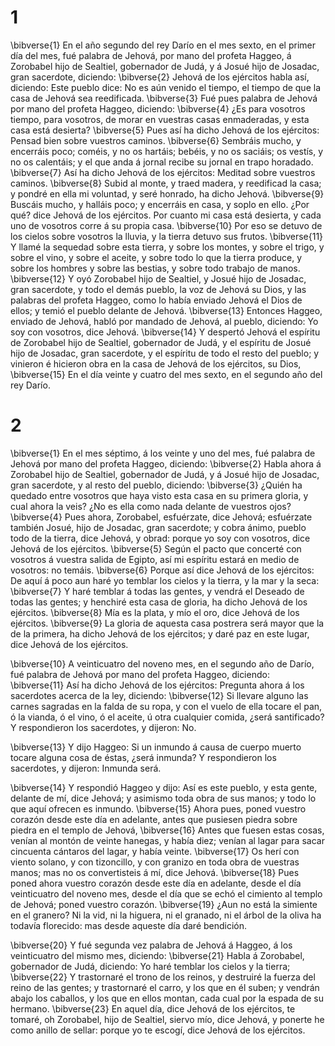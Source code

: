 # 1 
\bibverse{1} En el año segundo del rey Darío en el mes sexto, en el primer día del mes, fué palabra de Jehová, por mano del profeta Haggeo, á Zorobabel hijo de Sealtiel, gobernador de Judá, y á Josué hijo de Josadac, gran sacerdote, diciendo: \bibverse{2} Jehová de los ejércitos habla así, diciendo: Este pueblo dice: No es aún venido el tiempo, el tiempo de que la casa de Jehová sea reedificada. \bibverse{3} Fué pues palabra de Jehová por mano del profeta Haggeo, diciendo: \bibverse{4} ¿Es para vosotros tiempo, para vosotros, de morar en vuestras casas enmaderadas, y esta casa está desierta? \bibverse{5} Pues así ha dicho Jehová de los ejércitos: Pensad bien sobre vuestros caminos. \bibverse{6} Sembráis mucho, y encerráis poco; coméis, y no os hartáis; bebéis, y no os saciáis; os vestís, y no os calentáis; y el que anda á jornal recibe su jornal en trapo horadado. \bibverse{7} Así ha dicho Jehová de los ejércitos: Meditad sobre vuestros caminos. \bibverse{8} Subid al monte, y traed madera, y reedificad la casa; y pondré en ella mi voluntad, y seré honrado, ha dicho Jehová. \bibverse{9} Buscáis mucho, y halláis poco; y encerráis en casa, y soplo en ello. ¿Por qué? dice Jehová de los ejércitos. Por cuanto mi casa está desierta, y cada uno de vosotros corre á su propia casa. \bibverse{10} Por eso se detuvo de los cielos sobre vosotros la lluvia, y la tierra detuvo sus frutos. \bibverse{11} Y llamé la sequedad sobre esta tierra, y sobre los montes, y sobre el trigo, y sobre el vino, y sobre el aceite, y sobre todo lo que la tierra produce, y sobre los hombres y sobre las bestias, y sobre todo trabajo de manos. \bibverse{12} Y oyó Zorobabel hijo de Sealtiel, y Josué hijo de Josadac, gran sacerdote, y todo el demás pueblo, la voz de Jehová su Dios, y las palabras del profeta Haggeo, como lo había enviado Jehová el Dios de ellos; y temió el pueblo delante de Jehová. \bibverse{13} Entonces Haggeo, enviado de Jehová, habló por mandado de Jehová, al pueblo, diciendo: Yo soy con vosotros, dice Jehová. \bibverse{14} Y despertó Jehová el espíritu de Zorobabel hijo de Sealtiel, gobernador de Judá, y el espíritu de Josué hijo de Josadac, gran sacerdote, y el espíritu de todo el resto del pueblo; y vinieron é hicieron obra en la casa de Jehová de los ejércitos, su Dios, \bibverse{15} En el día veinte y cuatro del mes sexto, en el segundo año del rey Darío. 

# 2 
\bibverse{1} En el mes séptimo, á los veinte y uno del mes, fué palabra de Jehová por mano del profeta Haggeo, diciendo: \bibverse{2} Habla ahora á Zorobabel hijo de Sealtiel, gobernador de Judá, y á Josué hijo de Josadac, gran sacerdote, y al resto del pueblo, diciendo: \bibverse{3} ¿Quién ha quedado entre vosotros que haya visto esta casa en su primera gloria, y cual ahora la veis? ¿No es ella como nada delante de vuestros ojos? \bibverse{4} Pues ahora, Zorobabel, esfuérzate, dice Jehová; esfuérzate también Josué, hijo de Josadac, gran sacerdote; y cobra ánimo, pueblo todo de la tierra, dice Jehová, y obrad: porque yo soy con vosotros, dice Jehová de los ejércitos. \bibverse{5} Según el pacto que concerté con vosotros á vuestra salida de Egipto, así mi espíritu estará en medio de vosotros: no temáis. \bibverse{6} Porque así dice Jehová de los ejércitos: De aquí á poco aun haré yo temblar los cielos y la tierra, y la mar y la seca: \bibverse{7} Y haré temblar á todas las gentes, y vendrá el Deseado de todas las gentes; y henchiré esta casa de gloria, ha dicho Jehová de los ejércitos. \bibverse{8} Mía es la plata, y mío el oro, dice Jehová de los ejércitos. \bibverse{9} La gloria de aquesta casa postrera será mayor que la de la primera, ha dicho Jehová de los ejércitos; y daré paz en este lugar, dice Jehová de los ejércitos. 

\bibverse{10} A veinticuatro del noveno mes, en el segundo año de Darío, fué palabra de Jehová por mano del profeta Haggeo, diciendo: \bibverse{11} Así ha dicho Jehová de los ejércitos: Pregunta ahora á los sacerdotes acerca de la ley, diciendo: \bibverse{12} Si llevare alguno las carnes sagradas en la falda de su ropa, y con el vuelo de ella tocare el pan, ó la vianda, ó el vino, ó el aceite, ú otra cualquier comida, ¿será santificado? Y respondieron los sacerdotes, y dijeron: No. 

\bibverse{13} Y dijo Haggeo: Si un inmundo á causa de cuerpo muerto tocare alguna cosa de éstas, ¿será inmunda? Y respondieron los sacerdotes, y dijeron: Inmunda será. 

\bibverse{14} Y respondió Haggeo y dijo: Así es este pueblo, y esta gente, delante de mí, dice Jehová; y asimismo toda obra de sus manos; y todo lo que aquí ofrecen es inmundo. \bibverse{15} Ahora pues, poned vuestro corazón desde este día en adelante, antes que pusiesen piedra sobre piedra en el templo de Jehová, \bibverse{16} Antes que fuesen estas cosas, venían al montón de veinte hanegas, y había diez; venían al lagar para sacar cincuenta cántaros del lagar, y había veinte. \bibverse{17} Os herí con viento solano, y con tizoncillo, y con granizo en toda obra de vuestras manos; mas no os convertisteis á mí, dice Jehová. \bibverse{18} Pues poned ahora vuestro corazón desde este día en adelante, desde el día veinticuatro del noveno mes, desde el día que se echó el cimiento al templo de Jehová; poned vuestro corazón. \bibverse{19} ¿Aun no está la simiente en el granero? Ni la vid, ni la higuera, ni el granado, ni el árbol de la oliva ha todavía florecido: mas desde aqueste día daré bendición. 

\bibverse{20} Y fué segunda vez palabra de Jehová á Haggeo, á los veinticuatro del mismo mes, diciendo: \bibverse{21} Habla á Zorobabel, gobernador de Judá, diciendo: Yo haré temblar los cielos y la tierra; \bibverse{22} Y trastornaré el trono de los reinos, y destruiré la fuerza del reino de las gentes; y trastornaré el carro, y los que en él suben; y vendrán abajo los caballos, y los que en ellos montan, cada cual por la espada de su hermano. \bibverse{23} En aquel día, dice Jehová de los ejércitos, te tomaré, oh Zorobabel, hijo de Sealtiel, siervo mío, dice Jehová, y ponerte he como anillo de sellar: porque yo te escogí, dice Jehová de los ejércitos. 